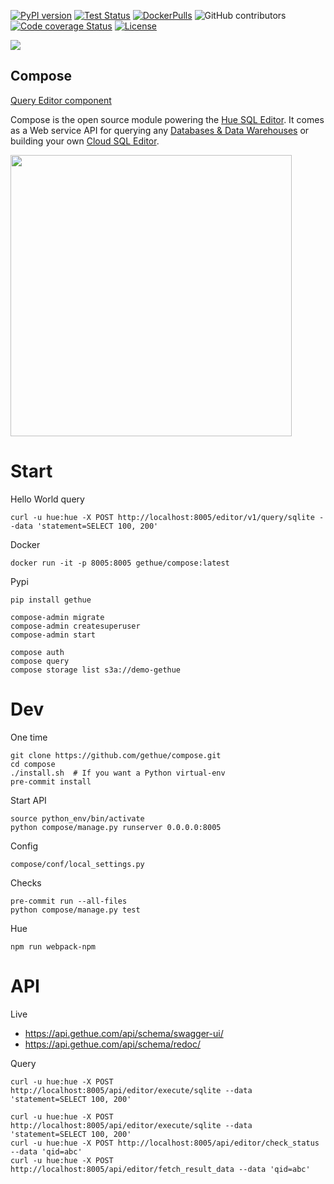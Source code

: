 [![PyPI version](https://badge.fury.io/py/gethue.svg)](https://badge.fury.io/py/gethue)
[![Test Status](https://github.com/gethue/compose/workflows/Python%20CI/badge.svg?branch=master)](https://github.com/gethue/compose/actions?query=Python%20CI)
[![DockerPulls](https://img.shields.io/docker/pulls/gethue/compose.svg)](https://registry.hub.docker.com/u/gethue/compose/)
![GitHub contributors](https://img.shields.io/github/contributors-anon/gethue/compose.svg)
[![Code coverage Status](https://codecov.io/gh/gethue/compose/branch/master/graph/badge.svg)](https://codecov.io/gh/gethue/compose)
[![License](https://img.shields.io/github/license/mashape/apistatus.svg)](https://pypi.org/project/gethue/)

<kbd><img src="https://raw.githubusercontent.com/gethue/compose/master/docs/images/compose_button.png"/></kbd>

Compose
-------

[Query Editor component](https://docs.gethue.com/developer/components/scratchpad/)

Compose is the open source module powering the [Hue SQL Editor](http://gethue.com). It comes as a Web service API for querying any [Databases & Data Warehouses](https://docs.gethue.com/administrator/configuration/connectors/) or building your own [Cloud SQL Editor](https://docs.gethue.com/developer/components/).


<img src="https://cdn.gethue.com/uploads/2021/05/sql-scratchpad-v0.5.png" width="450">


# Start

Hello World query

    curl -u hue:hue -X POST http://localhost:8005/editor/v1/query/sqlite --data 'statement=SELECT 100, 200'

Docker

    docker run -it -p 8005:8005 gethue/compose:latest

Pypi

    pip install gethue

    compose-admin migrate
    compose-admin createsuperuser
    compose-admin start

    compose auth
    compose query
    compose storage list s3a://demo-gethue

# Dev

One time

    git clone https://github.com/gethue/compose.git
    cd compose
    ./install.sh  # If you want a Python virtual-env
    pre-commit install

Start API

    source python_env/bin/activate
    python compose/manage.py runserver 0.0.0.0:8005

Config

    compose/conf/local_settings.py

Checks

    pre-commit run --all-files
    python compose/manage.py test

Hue

    npm run webpack-npm

# API

Live

* https://api.gethue.com/api/schema/swagger-ui/
* https://api.gethue.com/api/schema/redoc/

Query

    curl -u hue:hue -X POST http://localhost:8005/api/editor/execute/sqlite --data 'statement=SELECT 100, 200'

    curl -u hue:hue -X POST http://localhost:8005/api/editor/execute/sqlite --data 'statement=SELECT 100, 200'
    curl -u hue:hue -X POST http://localhost:8005/api/editor/check_status --data 'qid=abc'
    curl -u hue:hue -X POST http://localhost:8005/api/editor/fetch_result_data --data 'qid=abc'
